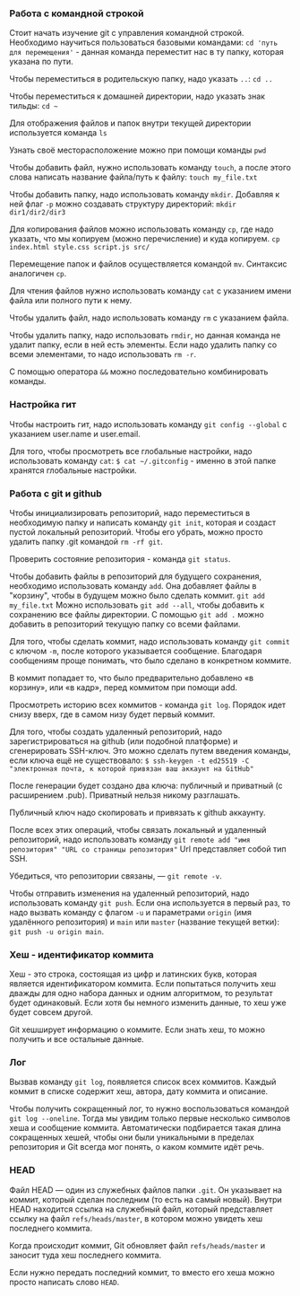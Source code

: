 ### Работа с командной строкой

Стоит начать изучение git с управления командной строкой. Необходимо научиться пользоваться базовыми командами:
`cd 'путь для перемещения'` - данная команда переместит нас в ту папку, которая указана по пути.

Чтобы переместиться в родительскую папку, надо указать `..`:
`cd ..`

Чтобы переместиться к домашней директории, надо указать знак тильды:
`cd ~`

Для отображения файлов и папок внутри текущей директории используется команда `ls`

Узнать своё месторасположение можно при помощи команды `pwd`

Чтобы добавить файл, нужно использовать команду `touch`, а после этого слова написать название файла/путь к файлу:
`touch my_file.txt`

Чтобы добавить папку, надо использовать команду `mkdir`. Добавляя к ней флаг `-p` можно создавать структуру директорий:
`mkdir dir1/dir2/dir3`

Для копирования файлов можно использовать команду `cp`, где надо указать, что мы копируем (можно перечисление) и куда копируем.
`cp index.html style.css script.js src/`

Перемещение папок и файлов осуществляется командой `mv`. Синтаксис аналогичен `cp`.

Для чтения файлов нужно использовать команду `cat` с указанием имени файла или полного пути к нему. 

Чтобы удалить файл, надо использовать команду `rm` с указанием файла.

Чтобы удалить папку, надо использовать `rmdir`, но данная команда не удалит папку, если в ней есть элементы. Если надо удалить папку со всеми элементами, то надо использовать `rm -r`.

С помощью оператора `&&` можно последовательно комбинировать команды.

### Настройка гит

Чтобы настроить гит, надо использовать команду `git config --global` с указанием user.name и user.email.

Для того, чтобы просмотреть все глобальные настройки, надо использовать команду `cat`:
`$ cat ~/.gitconfig` - именно в этой папке хранятся глобальные настройки.

### Работа с git и github

Чтобы инициализировать репозиторий, надо переместиться в необходимую папку и написать команду `git init`, которая и создаст пустой локальный репозиторий. Чтобы его убрать, можно просто удалить папку .git командой `rm -rf git`.

Проверить состояние репозитория - команда `git status`.

Чтобы добавить файлы в репозиторий для будущего сохранения, необходимо использовать команду `add`. Она добавляет файлы в "корзину", чтобы в будущем можно было сделать коммит. 
`git add my_file.txt`
Можно использовать `git add --all`, чтобы добавить к сохранению все файлы директории.
С помощью `git add .` можно добавить в репозиторий текущую папку со всеми файлами.

Для того, чтобы сделать коммит, надо использовать команду `git commit` с ключом `-m`, после которого указывается сообщение. Благодаря сообщениям проще понимать, что было сделано в конкретном коммите. 

В коммит попадает то, что было предварительно добавлено «в корзину», или «в кадр», перед коммитом при помощи add.

Просмотреть историю всех коммитов - команда `git log`. Порядок идет снизу вверх, где в самом низу будет первый коммит.

Для того, чтобы создать удаленный репозиторий, надо зарегистрироваться на github (или подобной платформе) и сгенерировать SSH-ключ. Это можно сделать путем введения команды, если ключа ещё не существовало:
`$ ssh-keygen -t ed25519 -C "электронная почта, к которой привязан ваш аккаунт на GitHub"`

После генерации будет создано два ключа: публичный и приватный (с расширением .pub). Приватный нельзя никому разглашать. 

Публичный ключ надо скопировать и привязать к github аккаунту. 

После всех этих операций, чтобы связать локальный и удаленный репозиторий, надо использовать команду `git remote add "имя репозитория" "URL со страницы репозитория"`
Url представляет собой тип SSH. 

Убедиться, что репозитории связаны, — `git remote -v`.

Чтобы отправить изменения на удаленный репозиторий, надо использовать команду `git push`. Если она используется в первый раз, то надо вызвать команду с флагом `-u` и параметрами `origin` (имя удалённого репозитория) и `main` или `master` (название текущей ветки): `git push -u origin main`.

### Хеш - идентификатор коммита

Хеш - это строка, состоящая из цифр и латинских букв, которая является идентификатором коммита. Если попытаться получить хеш дважды для одно набора данных и одним алгоритмом, то результат будет одинаковый. Если хотя бы немного изменить данные, то хеш уже будет совсем другой.

Git хешширует информацию о коммите. Если знать хеш, то можно получить и все остальные данные. 

### Лог

Вызвав команду `git log`, появляется список всех коммитов. Каждый коммит в списке содержит хеш, автора, дату коммита и описание.

Чтобы получить сокращенный лог, то нужно воспользоваться командой `git log --oneline`. Тогда мы увидим только первые несколько символов хеша и сообщение коммита. Автоматически подбирается такая длина сокращенных хешей, чтобы они были уникальными в пределах репозитория и Git всегда мог понять, о каком коммите идёт речь.

### HEAD

Файл HEAD  — один из служебных файлов папки `.git`. Он указывает на коммит, который сделан последним (то есть на самый новый). Внутри HEAD находится ссылка на служебный файл, который представляет ссылку на файл `refs/heads/master`, в котором можно увидеть хеш последнего коммита. 

Когда происходит коммит, Git обновляет файл `refs/heads/master` и заносит туда хеш последнего коммита.

Если нужно передать последний коммит, то вместо его хеша можно просто написать слово `HEAD`.
